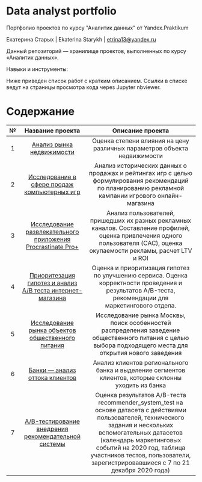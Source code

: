 # Data analyst portfolio
Портфолио проектов по курсу "Аналитик данных" от Yandex.Praktikum

Екатерина Старых | Ekaterina Starykh | etrina13@yandex.ru

Данный репозиторий — хранилище проектов, выполненных по курсу «Аналитик данных».

Навыки и инструменты: 

Ниже приведен список работ с кратким описанием. Ссылки в списке ведут на страницы просмотра кода через Jupyter nbviewer.

# Содержание

| № | Название проекта  | Описание проекта   |
| :---:   | :---: | :---: |
| 1 | [Анализ рынка недвижимости](https://github.com/EtrinaS/data_analyst_portfolio/blob/main/projects/1_flats.ipynb)   | Оценка степени влияния на цену различных параметров объекта недвижимости  |
| 2 | [Исследование в сфере продаж компьютерных игр](https://github.com/EtrinaS/data_analyst_portfolio/blob/main/projects/2_games.ipynb) | Анализ исторических данных о продажах и рейтингах игр с целью формулирования рекомендаций по планированию рекламной кампании игрового онлайн-магазина|
| 3 | [Исследование развлекательного приложения Procrastinate Pro+](https://github.com/EtrinaS/data_analyst_portfolio/blob/main/projects/3_ltv%2Croi.ipynb) | Анализ пользователей, пришедших их разных рекламных каналов. Составление профилей, оценка привлечения одного пользователя (CAC), оценка окупаемости рекламы, расчет LTV и ROI  |
| 4 | [Приоритезация гипотез и анализ A/B теста интернет-магазина](https://github.com/EtrinaS/data_analyst_portfolio/blob/main/projects/4_resheniy_v_business.ipynb) | Оценка и приоритизация гипотез по улучшению сервиса. Оценка корректности проведения и результатов A/B-теста, рекомендации для маркетингового отдела. |
| 5 | [Исследование рынка объектов общественного питания](https://github.com/EtrinaS/data_analyst_portfolio/blob/main/projects/5_visual.ipynb) | Исследование рынка Москвы, поиск особенностей распределения заведение общественного питания с целью выбора подходящего места для открытия нового заведения|
| 6 | [Банки — анализ оттока клиентов](https://github.com/EtrinaS/data_analyst_portfolio/blob/main/projects/6_banki.ipynb) | Анализ клиентов регионального банка и выделение сегментов клиентов, которые склонны уходить из банка|
| 7 | [A/B-тестирование внедрения рекомендательной системы](https://github.com/EtrinaS/data_analyst_portfolio/blob/main/projects/7_AB.ipynb) | Оценка результатов A/B-теста recommender_system_test на основе датасета с действиями пользователей, технического задания и нескольких вспомогательных датасетов (календарь маркетинговых событий на 2020 год, таблица участников тестов, пользователи, зарегистрировавшиеся с 7 по 21 декабря 2020 года) |
